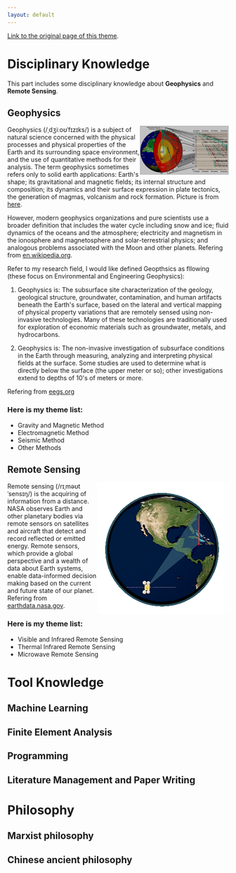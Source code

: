 ```yaml
---
layout: default
---
```


[Link to the original page of this theme](./template.md).

# Disciplinary Knowledge

This part includes some disciplinary knowledge about **Geophysics** and **Remote Sensing**. 

## Geophysics

<img align = "right" src = "./earth's structure.jpg" width="40%" > 

Geophysics (/ˌdʒiːoʊˈfɪzɪks/) is a subject of natural science concerned with the physical processes and physical properties of the Earth and its surrounding space environment, and the use of quantitative methods for their analysis. The term geophysics sometimes refers only to solid earth applications: Earth's shape; its gravitational and magnetic fields; its internal structure and composition; its dynamics and their surface expression in plate tectonics, the generation of magmas, volcanism and rock formation. Picture is from [here](https://baike.baidu.com/item/%E5%9C%B0%E7%90%83%E7%BB%93%E6%9E%84/10631795).

However, modern geophysics organizations and pure scientists use a broader definition that includes the water cycle including snow and ice; fluid dynamics of the oceans and the atmosphere; electricity and magnetism in the ionosphere and magnetosphere and solar-terrestrial physics; and analogous problems associated with the Moon and other planets. Refering from [en.wikipedia.org](https://en.wikipedia.org/wiki/Geophysics).

Refer to my research field, I would like defined Geopthsics as fllowing (these focus on Environmental and Engineering Geophysics):

1.  Geophysics is: The subsurface site characterization of the geology, geological structure, groundwater, contamination, and human artifacts beneath the Earth's surface, based on the lateral and vertical mapping of physical property variations that are remotely sensed using non-invasive technologies. Many of these technologies are traditionally used for exploration of economic materials such as groundwater, metals, and hydrocarbons.

2.  Geophysics is: The non-invasive investigation of subsurface conditions in the Earth through measuring, analyzing and interpreting physical fields at the surface. Some studies are used to determine what is directly below the surface (the upper meter or so); other investigations extend to depths of 10's of meters or more.

Refering from [eegs.org](https://www.eegs.org/what-is-geophysics-)

### Here is my theme list:

*   Gravity and Magnetic Method   
*   Electromagnetic Method
*   Seismic Method
*   Other Methods
  
## Remote Sensing
<img align = "right" src = "./Air-Quality-Transparent-Blue.gif">

Remote sensing (/rɪˌməʊt ˈsensɪŋ/) is the acquiring of information from a distance. NASA observes Earth and other planetary bodies via remote sensors on satellites and aircraft that detect and record reflected or emitted energy. Remote sensors, which provide a global perspective and a wealth of data about Earth systems, enable data-informed decision making based on the current and future state of our planet. Refering from [earthdata.nasa.gov](https://www.earthdata.nasa.gov/learn/backgrounders/remote-sensing). 

### Here is my theme list:

* Visible and Infrared Remote Sensing
* Thermal Infrared Remote Sensing
* Microwave Remote Sensing

# Tool Knowledge
## Machine Learning
## Finite Element Analysis
## Programming
## Literature Management and Paper Writing

# Philosophy
## Marxist philosophy
## Chinese ancient philosophy